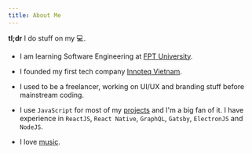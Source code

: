 ```yaml
---
title: About Me
---
```


__tl;dr__ I do stuff on my :computer:.

* I am learning Software Engineering at [FPT University](//fpt.edu.vn).

* I founded my first tech company [Innoteq Vietnam](//innoteq.vn).

* I used to be a freelancer, working on UI/UX and branding stuff before mainstream coding.

* I use `JavaScript` for most of my [projects](#) and I'm a big fan of it. I have experience in `ReactJS`, `React Native`, `GraphQL`, `Gatsby`, `ElectronJS` and `NodeJS`.

* I love [music](https://open.spotify.com/user/bkdev98/playlist/1OHAwWGoVY49oXivzbJRkW?si=FoTi-PwfRZ-X3xfZFzso0Q).
